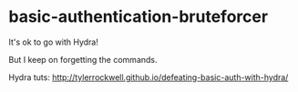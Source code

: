 # basic-authentication-bruteforcer
It's ok to go with Hydra! 

But I keep on forgetting the commands.

Hydra tuts: http://tylerrockwell.github.io/defeating-basic-auth-with-hydra/

